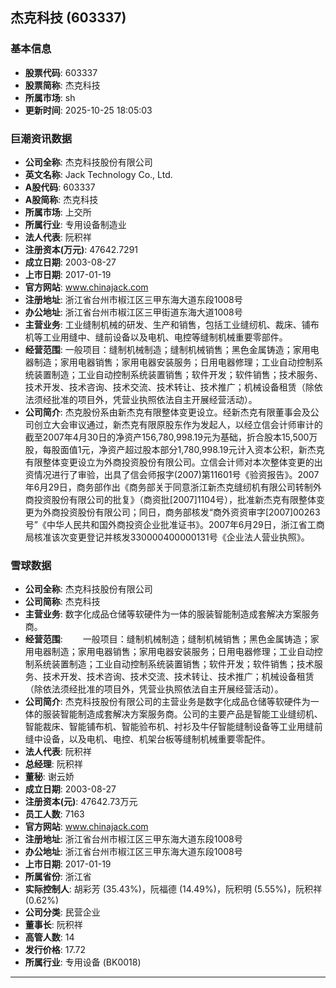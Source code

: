## 杰克科技 (603337)

### 基本信息

- **股票代码**: 603337
- **股票简称**: 杰克科技
- **所属市场**: sh
- **更新时间**: 2025-10-25 18:05:03

### 巨潮资讯数据

- **公司全称**: 杰克科技股份有限公司
- **英文名称**: Jack Technology Co., Ltd.
- **A股代码**: 603337
- **A股简称**: 杰克科技
- **所属市场**: 上交所
- **所属行业**: 专用设备制造业
- **法人代表**: 阮积祥
- **注册资本(万元)**: 47642.7291
- **成立日期**: 2003-08-27
- **上市日期**: 2017-01-19
- **官方网站**: www.chinajack.com
- **注册地址**: 浙江省台州市椒江区三甲东海大道东段1008号
- **办公地址**: 浙江省台州市椒江区三甲街道东海大道1008号
- **主营业务**: 工业缝制机械的研发、生产和销售，包括工业缝纫机、裁床、铺布机等工业用缝中、缝前设备以及电机、电控等缝制机械重要零部件。
- **经营范围**: 一般项目：缝制机械制造；缝制机械销售；黑色金属铸造；家用电器制造；家用电器销售；家用电器安装服务；日用电器修理；工业自动控制系统装置制造；工业自动控制系统装置销售；软件开发；软件销售；技术服务、技术开发、技术咨询、技术交流、技术转让、技术推广；机械设备租赁（除依法须经批准的项目外，凭营业执照依法自主开展经营活动）。
- **公司简介**: 杰克股份系由新杰克有限整体变更设立。经新杰克有限董事会及公司创立大会审议通过，新杰克有限原股东作为发起人，以经立信会计师审计的截至2007年4月30日的净资产156,780,998.19元为基础，折合股本15,500万股，每股面值1元，净资产超过股本部分1,780,998.19元计入资本公积，新杰克有限整体变更设立为外商投资股份有限公司。立信会计师对本次整体变更的出资情况进行了审验，出具了信会师报字(2007)第11601号《验资报告》。2007年6月29日，商务部作出《商务部关于同意浙江新杰克缝纫机有限公司转制外商投资股份有限公司的批复》（商资批[2007]1104号），批准新杰克有限整体变更为外商投资股份有限公司；同日，商务部核发“商外资资审字[2007]00263号”《中华人民共和国外商投资企业批准证书》。2007年6月29日，浙江省工商局核准该次变更登记并核发330000400000131号《企业法人营业执照》。

### 雪球数据

- **公司全称**: 杰克科技股份有限公司
- **公司简称**: 杰克科技
- **主营业务**: 数字化成品仓储等软硬件为一体的服装智能制造成套解决方案服务商。
- **经营范围**: 　　一般项目：缝制机械制造；缝制机械销售；黑色金属铸造；家用电器制造；家用电器销售；家用电器安装服务；日用电器修理；工业自动控制系统装置制造；工业自动控制系统装置销售；软件开发；软件销售；技术服务、技术开发、技术咨询、技术交流、技术转让、技术推广；机械设备租赁（除依法须经批准的项目外，凭营业执照依法自主开展经营活动）。
- **公司简介**: 杰克科技股份有限公司的主营业务是数字化成品仓储等软硬件为一体的服装智能制造成套解决方案服务商。公司的主要产品是智能工业缝纫机、智能裁床、智能铺布机、智能验布机、衬衫及牛仔智能缝制设备等工业用缝前缝中设备，以及电机、电控、机架台板等缝制机械重要零配件。
- **法人代表**: 阮积祥
- **总经理**: 阮积祥
- **董秘**: 谢云娇
- **成立日期**: 2003-08-27
- **注册资本(元)**: 47642.73万元
- **员工人数**: 7163
- **官方网站**: www.chinajack.com
- **注册地址**: 浙江省台州市椒江区三甲东海大道东段1008号
- **办公地址**: 浙江省台州市椒江区三甲东海大道东段1008号
- **上市日期**: 2017-01-19
- **所属省份**: 浙江省
- **实际控制人**: 胡彩芳 (35.43%)，阮福德 (14.49%)，阮积明 (5.55%)，阮积祥 (0.62%)
- **公司分类**: 民营企业
- **董事长**: 阮积祥
- **高管人数**: 14
- **发行价格**: 17.72
- **所属行业**: 专用设备 (BK0018)

---